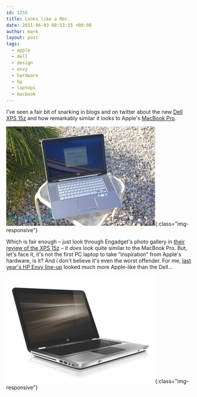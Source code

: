 ```yaml
---
id: 1255
title: Looks like a Mac.
date: 2011-06-03 08:53:15 +00:00
author: mark
layout: post
tags:
  - apple
  - dell
  - design
  - envy
  - hardware
  - hp
  - laptops
  - macbook
---
```

I've seen a fair bit of snarking in blogs and on twitter about the new [Dell XPS 15z](http://www.dell.com/uk/p/xps-15z/pd) and how remarkably similar it looks to Apple's [MacBook Pro](http://www.apple.com/uk/macbookpro).

![Dell XPS 15z](/images/fromwp/2011/06/xps15z.jpg){:class="img-responsive"}

Which is fair enough &#8211; just look through Engadget's photo gallery in [their review of the XPS 15z](http://www.engadget.com/2011/05/23/dell-xps-15z-review/) &#8211; it _does_ look quite similar to the MacBook Pro. But, let's face it, it's not the first PC laptop to take &#8220;inspiration&#8221; from Apple's hardware, is it? And i don't believe it's even the worst offender. For me, [last year's HP Envy line-up](http://www.engadget.com/2010/05/05/hp-envy-14-and-17-officially-official-envy-13-slowly-waves-good/) looked much more Apple-like than the Dell&#8230;

![HP Envy 14](/images/fromwp/2011/06/hpenvy14.jpg){:class="img-responsive"}
